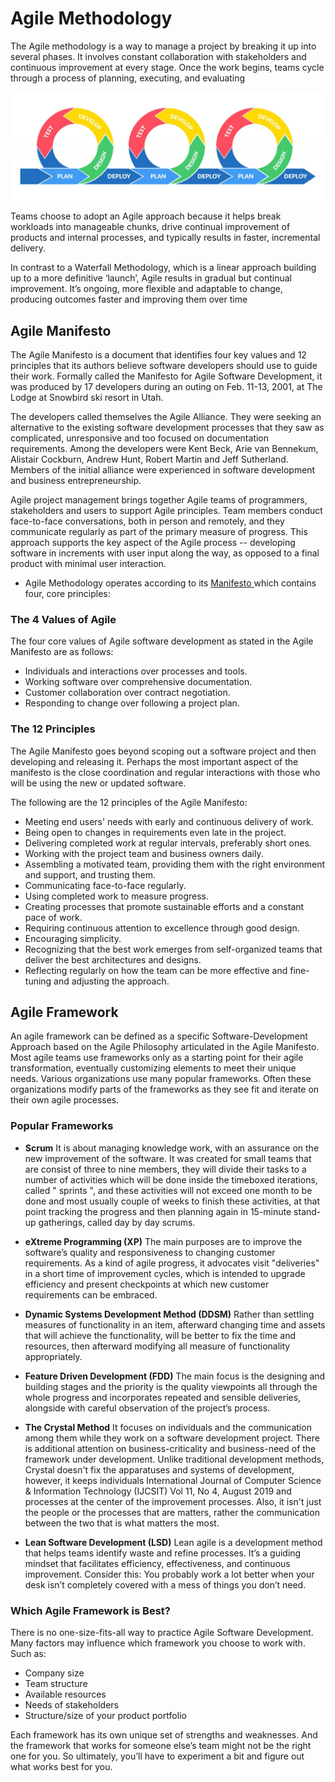 # Agile Methodology

The Agile methodology is a way to manage a project by breaking it up into several phases. It involves constant collaboration with stakeholders and continuous improvement at every stage. Once the work begins, teams cycle through a process of planning, executing, and evaluating

<img src="/images/AgileSprintMechanism.jpg" />

Teams choose to adopt an Agile approach because it helps break workloads into manageable chunks, drive continual improvement of products and internal processes, and typically results in faster, incremental delivery.

In contrast to a Waterfall Methodology, which is a linear approach building up to a more definitive ‘launch’, Agile results in gradual but continual improvement. It’s ongoing, more flexible and adaptable to change, producing outcomes faster and improving them over time

## Agile Manifesto

The Agile Manifesto is a document that identifies four key values and 12 principles that its authors believe software developers should use to guide their work. Formally called the Manifesto for Agile Software Development, it was produced by 17 developers during an outing on Feb. 11-13, 2001, at The Lodge at Snowbird ski resort in Utah.

The developers called themselves the Agile Alliance. They were seeking an alternative to the existing software development processes that they saw as complicated, unresponsive and too focused on documentation requirements. Among the developers were Kent Beck, Arie van Bennekum, Alistair Cockburn, Andrew Hunt, Robert Martin and Jeff Sutherland. Members of the initial alliance were experienced in software development and business entrepreneurship.

Agile project management brings together Agile teams of programmers, stakeholders and users to support Agile principles. Team members conduct face-to-face conversations, both in person and remotely, and they communicate regularly as part of the primary measure of progress. This approach supports the key aspect of the Agile process -- developing software in increments with user input along the way, as opposed to a final product with minimal user interaction.

* Agile Methodology operates according to its <a href="https://agilemanifesto.org/">Manifesto </a> which contains four, core principles:


### The 4 Values of Agile

The four core values of Agile software development as stated in the Agile Manifesto are as follows:

* Individuals and interactions over processes and tools.
* Working software over comprehensive documentation.
* Customer collaboration over contract negotiation.
* Responding to change over following a project plan.

### The 12 Principles

The Agile Manifesto goes beyond scoping out a software project and then developing and releasing it. Perhaps the most important aspect of the manifesto is the close coordination and regular interactions with those who will be using the new or updated software.

The following are the 12 principles of the Agile Manifesto:

* Meeting end users' needs with early and continuous delivery of work.
* Being open to changes in requirements even late in the project.
* Delivering completed work at regular intervals, preferably short ones.
* Working with the project team and business owners daily.
* Assembling a motivated team, providing them with the right environment and support, and trusting them.
* Communicating face-to-face regularly.
* Using completed work to measure progress.
* Creating processes that promote sustainable efforts and a constant pace of work.
* Requiring continuous attention to excellence through good design.
* Encouraging simplicity.
* Recognizing that the best work emerges from self-organized teams that deliver the best architectures and designs.
* Reflecting regularly on how the team can be more effective and fine-tuning and adjusting the approach.

## Agile Framework

An agile framework can be defined as a specific Software-Development Approach based on the Agile Philosophy articulated in the Agile Manifesto. Most agile teams use frameworks only as a starting point for their agile transformation, eventually customizing elements to meet their unique needs. Various organizations use many popular frameworks. Often these organizations modify parts of the frameworks as they see fit and iterate on their own agile processes. 

### Popular Frameworks

* <b>Scrum</b>
It is about managing knowledge work, with an assurance on the new improvement of the software. It was created for small teams that are consist of three to nine members, they will divide their tasks to a number of activities which will be done inside the timeboxed iterations, called " sprints ", and these activities will not exceed one month to be done and most usually couple of weeks to finish these activities, at that point tracking the progress and then planning again in 15-minute stand-up gatherings, called day by day scrums. 

* <b>eXtreme Programming (XP)</b>
The main purposes are to improve the software’s quality and responsiveness to changing customer requirements. As a kind of agile progress, it advocates visit "deliveries" in a short time of improvement cycles, which is intended to upgrade efficiency and present checkpoints at which new customer requirements can be embraced. 

* <b>Dynamic Systems Development Method (DDSM)</b>
Rather than settling measures of functionality in an item, afterward changing time and assets that will achieve the functionality, will be better to fix the time and resources, then afterward modifying all measure of functionality appropriately. 

* <b>Feature Driven Development (FDD)</b>
The main focus is the designing and building stages and the priority is the quality viewpoints all through the whole progress and incorporates repeated and sensible deliveries, alongside with careful observation of the project’s process. 

* <b>The Crystal Method</b>
It focuses on individuals and the communication among them while they work on a software development project. There is additional attention on business-criticality and business-need of the framework under development. Unlike traditional development methods, Crystal doesn't fix the apparatuses and systems of development, however, it keeps individuals International Journal of Computer Science & Information Technology (IJCSIT) Vol 11, No 4, August 2019 and processes at the center of the improvement processes. Also, it isn't just the people or the processes that are matters, rather the communication between the two that is what matters the
most. 


* <b>Lean Software Development (LSD)</b>
Lean agile is a development method that helps teams identify waste and refine processes. It’s a guiding mindset that facilitates efficiency, effectiveness, and continuous improvement. Consider this: You probably work a lot better when your desk isn’t completely covered with a mess of things you don’t need.

### Which Agile Framework is Best?

There is no one-size-fits-all way to practice Agile Software Development. Many factors may influence which framework you choose to work with. Such as:

* Company size
* Team structure
* Available resources
* Needs of stakeholders
* Structure/size of your product portfolio

Each framework has its own unique set of strengths and weaknesses. And the framework that works for someone else’s team might not be the right one for you. So ultimately, you’ll have to experiment a bit and figure out what works best for you.
